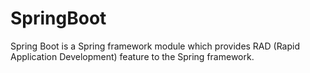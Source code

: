 # SpringBoot
Spring Boot is a Spring framework module which provides RAD (Rapid Application Development) feature to the Spring framework. 

